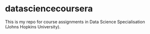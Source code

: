 # datasciencecoursera
This is my repo for course assignments in Data Science Specialisation (Johns Hopkins University).
